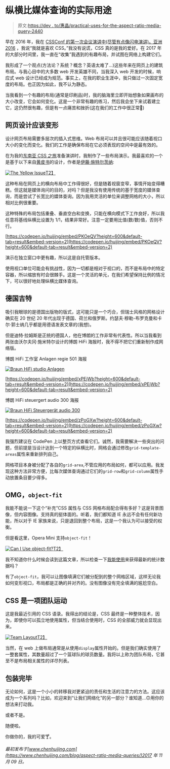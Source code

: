 # 纵横比媒体查询的实际用途

> 原文:[https://dev . to/惠晶/practical-uses-for-the-aspect-ratio-media-query-2440](https://dev.to/huijing/practical-uses-for-the-aspect-ratio-media-query-2440)

早在 2016 年，我在 [CSSConf 的第一次会议演讲中(尽管有点像闪电演讲)。亚洲 2016](https://2016.cssconf.asia/) ，我说“我就是喜欢 CSS。”我没有说谎，CSS 真的是我的爱好。在 2017 年的大部分时间里，我一直在“收集”我遇到的有趣布局，并试图在网络上构建它们。

我形成了一个观点(方法论？系统？概念？英语太难了…)这些年来在网页上的建筑布局。与我心目中的大多数 web 开发英雄不同，当我深入 web 开发的时候，响应式 web 设计已经成为规范。事实上，在我的职业生涯中，我只做过一次固定宽度的布局。也正因为如此，我不认为静态。

当我看到一个有趣的布局(通常是印刷品)时，我的脑海里立即开始想象如果画布的大小改变，它会如何变化。这是一个非常有趣的练习，然后我会坐下来试着建立它，这仍然很有趣，但是有一点痛苦和挫折(这在我们的工作中很正常🤷)

## 网页设计应该变形

设计网页布局需要多层次的插入式思维。Web 布局可以并且很可能应该随着视口大小的变化而变化。我们的工作是确保布局在它必须表现的空间中是最有效的。

在为我的[东南亚 CSS 之旅](https://dev.to/huijing/talking-about-talking-css-139e-temp-slug-782132)准备演讲时，我制作了一些布局演示。我最喜欢的一个是基于以下来自[黄皮书](http://kiyoshi.de/the-yellow-issue)的设计，作者是[伊藤·施特尔茨纳](http://kiyoshi.de/):

[![The Yellow Issue](img/001df4477fcf2a4f67b9f51c532304b2.png)T2】](https://res.cloudinary.com/practicaldev/image/fetch/s--OfPIM_Jx--/c_limit%2Cf_auto%2Cfl_progressive%2Cq_auto%2Cw_880/https://www.chenhuijing.cimg/posts/aspect-ratio/yellow-640.jpg)

这种布局在网页上的横向布局中工作得很好，但是随着视窗变窄，事情开始变得糟糕。但这就是媒体询问的目的，对吗？但是我没有使用传统的基于宽度的媒体查询，而是尝试了长宽比的媒体查询。因为我用灵活的单位来调整网格的大小，所以相对比例很重要。

这种特殊的布局包括重叠、垂直空白和变换，只能在横向模式下工作良好，所以我任意将基线纵横比设置为 1/1，结果非常好。注意一定要用比值(数/数)值，否则不行。

[https://codepen.io/huijing/embed/PKOeQV?height=600&default-tab=result&embed-version=2](https://codepen.io/huijing/embed/PKOeQV?height=600&default-tab=result&embed-version=2)

演示在独立窗口中更有趣，所以这是自托管版本。

使用视口单位可能会有挑战性，因为一切都是相对于视口的，而不是布局中的特定容器，所以缩放有时会很棘手。这是一个灵活的单元，在我们希望保持比例的情况下，可以很好地处理纵横比媒体查询。

## 德国吉特

吸引我眼球的是德国出版物的版式，这可能只是一个巧合，但瑞士风格的网格设计确实在 20 世纪 20 年代出现于德国、荷兰和俄罗斯。约瑟夫·穆勒-布罗克曼和卡尔·郭士纳几乎都是用德语发表文章的(我想)。

但是迪特·拉姆斯是正统的德国人，他在博朗的工作非常有代表性。所以当我看到两张由沃尔夫冈·施米特尔设计的博朗 HiFi 海报时，我不得不把它们重新制作成网络版。

<figcaption>博朗 HiFi 工作室 Anlagen regie 501 海报</figcaption>

[![Braun HiFi studio Anlagen](img/cb4614af08a87a6326529390cb1e70f7.png)](https://res.cloudinary.com/practicaldev/image/fetch/s--gm40t7km--/c_limit%2Cf_auto%2Cfl_progressive%2Cq_auto%2Cw_880/https://www.chenhuijing.cimg/posts/aspect-ratio/anlagen-640.jpg)

[https://codepen.io/huijing/embed/xPEjWb?height=600&default-tab=result&embed-version=2](https://codepen.io/huijing/embed/xPEjWb?height=600&default-tab=result&embed-version=2)

<figcaption>博朗 HiFi steuergert audio 300 海报</figcaption>

[![Braun HiFi Steuergerät audio 300](img/26dc691c7371cf535b19efe2fde83c8d.png)](https://res.cloudinary.com/practicaldev/image/fetch/s--acLDtIP1--/c_limit%2Cf_auto%2Cfl_progressive%2Cq_auto%2Cw_880/https://www.chenhuijing.cimg/posts/aspect-ratio/steuerger%25C3%25A4t-640.jpg)

[https://codepen.io/huijing/embed/zPoGXw?height=600&default-tab=result&embed-version=2](https://codepen.io/huijing/embed/zPoGXw?height=600&default-tab=result&embed-version=2)

我强烈建议在 CodePen 上以整页方式查看它们。诚然，我需要解决一些突出的问题，但前提是当设计达到一个特定的纵横比时，网格会通过修改`grid-template-areas`属性来重新排列自己。

网格项目本身被分配了各自的`grid-area`,不管应用的布局如何，都可以应用。我发现这种方法非常方便，比每次媒体查询通过它们的`grid-row`和`grid-column`属性手动放置条目要少得多。

## OMG，`object-fit`

我能不能说一下这个“补充”CSS 属性与 CSS 网格布局配合得有多好？这是背景图像，但内容图像。支持真的挺体面的。听着，我们都知道 IE 永远不会有任何新功能，所以对于 IE 家族来说，只是退回到整个布局，这是一个我认为可以接受的权衡。

但是看这里，Opera Mini 支持`object-fit`！

[![Can I Use object-fit?](img/54f92bcbb6773d3b53d649eb7eda0c4e.png)T2】](https://res.cloudinary.com/practicaldev/image/fetch/s--IPKMPFwA--/c_limit%2Cf_auto%2Cfl_progressive%2Cq_auto%2Cw_880/https://cdn.rawgit.com/huijing/filerepo/gh-pages/devto/devto-caniuseobjectfit.png)

我不知道你什么时候会读到这篇文章，所以检查一下[我能使用](https://caniuse.com/#feat=object-fit)来获得最新的统计数据吗？

有了`object-fit`，我可以让图像填满它们被分配到的整个网格区域，这样无论我如何变形视口，布局都是正确的并对齐的。没有图像没有完全填满的尴尬空白。

## CSS 是一项团队运动

这是我最近引用的 CSS 语录。我得出的结论是，CSS 最终是一种整体技术，因为，即使你可以孤立地使用属性，但当结合使用时，CSS 的全部威力就会显现出来。

[![Team Layout](img/cc3c9518ca67d022be399f6057eb80f2.png)T2】](https://res.cloudinary.com/practicaldev/image/fetch/s--RKrHv-pE--/c_limit%2Cf_auto%2Cfl_progressive%2Cq_auto%2Cw_880/https://www.chenhuijing.cimg/posts/aspect-ratio/team-layout-640.png)

当然，在 web 上做布局通常是从使用`display`属性开始的。但是我们确实使用了一整套属性，其数量超过了一个篮球队的球员数量。我将以上称为团队布局，它甚至不是布局相关属性的详尽列表。

## 包装完毕

无论如何，这是一个小小的转移我对更紧迫的责任和生活的注意力的方法。这应该成为一个系列吗？比如，欢迎来到“让我们网络化”的另一部分？谁知道…🙃用你的想法来打动我。

或者不是。

随便啦。

你做你的，我的可爱🍸。

*最初发布于[www.chenhuijing.com](https://www.chenhuijing.com/blog/aspect-ratio-media-queries/)2017 年 11 月 09 日。*